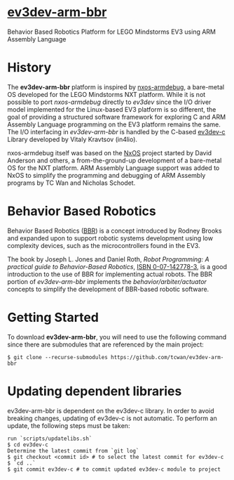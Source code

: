 # [ev3dev-arm-bbr](https://github.com/tcwan/ev3dev-arm-bbr)
Behavior Based Robotics Platform for LEGO Mindstorms EV3 using ARM Assembly Language

# History

The **ev3dev-arm-bbr** platform is inspired by [nxos-armdebug](https://github.com/tcwan/nxos-armdebug/), a bare-metal OS developed for the LEGO Mindstorms NXT platform. While it is not possible to port *nxos-armdebug* directly to *ev3dev* since the I/O driver model implemented for the Linux-based EV3 platform is so different, the goal of providing a structured software framework for exploring C and ARM Assembly Language programming on the EV3 platform remains the same. The I/O interfacing in *ev3dev-arm-bbr* is handled by the C-based [ev3dev-c](https://github.com/in4lio/ev3dev-c) Library developed by Vitaly Kravtsov (in4lio).

nxos-armdebug itself was based on the [NxOS](https://github.com/danderson/nxos) project started by David Anderson and others, a from-the-ground-up development of a bare-metal OS for the NXT platform. ARM Assembly Language support was added to NxOS to simplify the programming and debugging of ARM Assembly programs by TC Wan and Nicholas Schodet.

# Behavior Based Robotics

Behavior Based Robotics ([BBR](https://en.wikipedia.org/wiki/Behavior-based_robotics)) is a concept introduced by Rodney Brooks and expanded upon to support robotic systems development using low complexity devices, such as the microcontrollers found in the EV3. 

The book by Joseph L. Jones and Daniel Roth, *Robot Programming: A practical guide to Behavior-Based Robotics*, [ISBN 0-07-142778-3](https://isbnsearch.org/isbn/0071427783), is a good introduction to the use of BBR for implementing actual robots. The BBR portion of *ev3dev-arm-bbr* implements the *behavior/arbiter/actuator* concepts to simplify the development of BBR-based robotic software.

# Getting Started

To download **ev3dev-arm-bbr**, you will need to use the following command since there are submodules that are referenced by the main project:
```
$ git clone --recurse-submodules https://github.com/tcwan/ev3dev-arm-bbr

```


# Updating dependent libraries

ev3dev-arm-bbr is dependent on the ev3dev-c library. In order to avoid breaking changes, updating of ev3dev-c is not automatic. To perform an update, the following steps must be taken:

```
run `scripts/updatelibs.sh`
$ cd ev3dev-c
Determine the latest commit from `git log`
$ git checkout <commit id> # to select the latest commit for ev3dev-c
$ `cd ..`
$ git commit ev3dev-c # to commit updated ev3dev-c module to project
```
